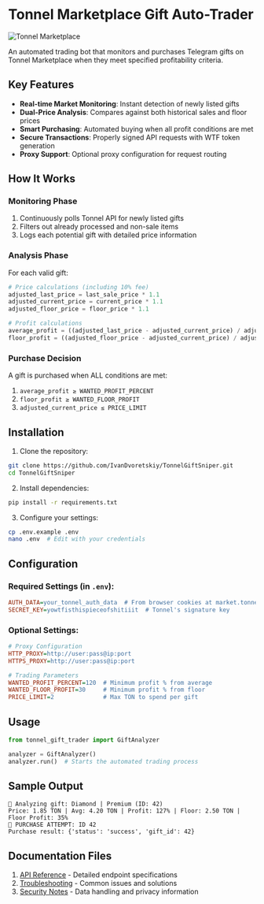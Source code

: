 # Tonnel Marketplace Gift Auto-Trader

![Tonnel Marketplace](https://avatars.githubusercontent.com/u/157980243?s=200&v=4)

An automated trading bot that monitors and purchases Telegram gifts on Tonnel Marketplace when they meet specified profitability criteria.

## Key Features

- **Real-time Market Monitoring**: Instant detection of newly listed gifts
- **Dual-Price Analysis**: Compares against both historical sales and floor prices
- **Smart Purchasing**: Automated buying when all profit conditions are met
- **Secure Transactions**: Properly signed API requests with WTF token generation
- **Proxy Support**: Optional proxy configuration for request routing

## How It Works

### Monitoring Phase
1. Continuously polls Tonnel API for newly listed gifts
2. Filters out already processed and non-sale items
3. Logs each potential gift with detailed price information

### Analysis Phase
For each valid gift:
```python
# Price calculations (including 10% fee)
adjusted_last_price = last_sale_price * 1.1
adjusted_current_price = current_price * 1.1
adjusted_floor_price = floor_price * 1.1

# Profit calculations
average_profit = ((adjusted_last_price - adjusted_current_price) / adjusted_current_price) * 100
floor_profit = ((adjusted_floor_price - adjusted_current_price) / adjusted_current_price) * 100
```

### Purchase Decision
A gift is purchased when ALL conditions are met:
1. `average_profit ≥ WANTED_PROFIT_PERCENT`
2. `floor_profit ≥ WANTED_FLOOR_PROFIT`
3. `adjusted_current_price ≤ PRICE_LIMIT`

## Installation

1. Clone the repository:
```bash
git clone https://github.com/IvanDvoretskiy/TonnelGiftSniper.git
cd TonnelGiftSniper
```

2. Install dependencies:
```bash
pip install -r requirements.txt
```

3. Configure your settings:
```bash
cp .env.example .env
nano .env  # Edit with your credentials
```

## Configuration

### Required Settings (in `.env`):
```ini
AUTH_DATA=your_tonnel_auth_data  # From browser cookies at market.tonnel.network
SECRET_KEY=yowtfisthispieceofshitiiit  # Tonnel's signature key
```

### Optional Settings:
```ini
# Proxy Configuration
HTTP_PROXY=http://user:pass@ip:port
HTTPS_PROXY=http://user:pass@ip:port

# Trading Parameters
WANTED_PROFIT_PERCENT=120  # Minimum profit % from average
WANTED_FLOOR_PROFIT=30     # Minimum profit % from floor
PRICE_LIMIT=2              # Max TON to spend per gift
```

## Usage

```python
from tonnel_gift_trader import GiftAnalyzer

analyzer = GiftAnalyzer()
analyzer.run()  # Starts the automated trading process
```

## Sample Output
```
🎁 Analyzing gift: Diamond | Premium (ID: 42)
Price: 1.85 TON | Avg: 4.20 TON | Profit: 127% | Floor: 2.50 TON | Floor Profit: 35%
🚀 PURCHASE ATTEMPT: ID 42
Purchase result: {'status': 'success', 'gift_id': 42}
```

## Documentation Files

1. [API Reference](docs/API_REFERENCE.md) - Detailed endpoint specifications
2. [Troubleshooting](docs/TROUBLESHOOTING.md) - Common issues and solutions
3. [Security Notes](docs/SECURITY.md) - Data handling and privacy information

